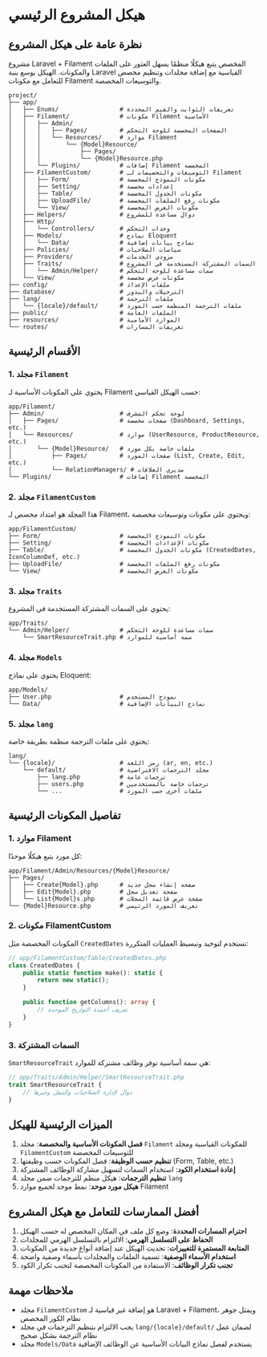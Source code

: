 # هيكل المشروع الرئيسي

## نظرة عامة على هيكل المشروع

مشروع Laravel + Filament المخصص يتبع هيكلًا منظمًا يسهل العثور على الملفات والمكونات. الهيكل يوسع بنية Laravel القياسية مع إضافة مجلدات وتنظيم مخصص للتعامل مع مكونات Filament والتوسيعات المخصصة.

```
project/
├── app/
│   ├── Enums/                 # تعريفات الثوابت والقيم المحددة
│   ├── Filament/              # مكونات Filament الأساسية
│   │   ├── Admin/
│   │   │   ├── Pages/         # الصفحات المخصصة للوحة التحكم
│   │   │   └── Resources/     # موارد Filament
│   │   │       └── {Model}Resource/
│   │   │           ├── Pages/
│   │   │           └── {Model}Resource.php
│   │   └── Plugins/           # إضافات Filament المخصصة
│   ├── FilamentCustom/        # التوسيعات والتخصيصات لـ Filament
│   │   ├── Form/              # مكونات النموذج المخصصة
│   │   ├── Setting/           # إعدادات مخصصة
│   │   ├── Table/             # مكونات الجدول المخصصة
│   │   ├── UploadFile/        # مكونات رفع الملفات المخصصة
│   │   └── View/              # مكونات العرض المخصصة
│   ├── Helpers/               # دوال مساعدة للمشروع
│   ├── Http/
│   │   └── Controllers/       # وحدات التحكم
│   ├── Models/                # نماذج Eloquent
│   │   └── Data/              # نماذج بيانات إضافية 
│   ├── Policies/              # سياسات الصلاحيات
│   ├── Providers/             # مزودي الخدمات
│   ├── Traits/                # السمات المشتركة المستخدمة في المشروع
│   │   └── Admin/Helper/      # سمات مساعدة للوحة التحكم
│   └── View/                  # مكونات عرض مخصصة
├── config/                    # ملفات الإعداد
├── database/                  # الترحيلات والبذور
├── lang/                      # ملفات الترجمة
│   └── {locale}/default/      # ملفات الترجمة المنظمة حسب المورد
├── public/                    # الملفات العامة
├── resources/                 # الموارد الأمامية
└── routes/                    # تعريفات المسارات
```

## الأقسام الرئيسية

### 1. مجلد `Filament`

يحتوي على المكونات الأساسية لـ Filament حسب الهيكل القياسي:

```
app/Filament/
├── Admin/                     # لوحة تحكم المشرف
│   ├── Pages/                 # صفحات مخصصة (Dashboard, Settings, etc.)
│   └── Resources/             # موارد (UserResource, ProductResource, etc.)
│       └── {Model}Resource/   # ملفات خاصة بكل مورد
│           ├── Pages/         # صفحات المورد (List, Create, Edit, etc.)
│           └── RelationManagers/ # مديري العلاقات
└── Plugins/                   # إضافات Filament المخصصة
```

### 2. مجلد `FilamentCustom`

هذا المجلد هو امتداد مخصص لـ Filament، ويحتوي على مكونات وتوسيعات مخصصة:

```
app/FilamentCustom/
├── Form/                      # مكونات النموذج المخصصة
├── Setting/                   # مكونات الإعدادات المخصصة
├── Table/                     # مكونات الجدول المخصصة (CreatedDates, IconColumnDef, etc.)
├── UploadFile/                # مكونات رفع الملفات المخصصة
└── View/                      # مكونات العرض المخصصة
```

### 3. مجلد `Traits`

يحتوي على السمات المشتركة المستخدمة في المشروع:

```
app/Traits/
└── Admin/Helper/              # سمات مساعدة للوحة التحكم
    └── SmartResourceTrait.php # سمة أساسية للموارد
```

### 4. مجلد `Models`

يحتوي على نماذج Eloquent:

```
app/Models/
├── User.php                   # نموذج المستخدم
└── Data/                      # نماذج البيانات الإضافية
```

### 5. مجلد `lang`

يحتوي على ملفات الترجمة منظمة بطريقة خاصة:

```
lang/
└── {locale}/                  # رمز اللغة (ar, en, etc.)
    └── default/               # مجلد الترجمات الافتراضية
        ├── lang.php           # ترجمات عامة
        ├── users.php          # ترجمات خاصة بالمستخدمين
        └── ...                # ملفات أخرى حسب المورد
```

## تفاصيل المكونات الرئيسية

### 1. موارد Filament

كل مورد يتبع هيكلًا موحدًا:

```
app/Filament/Admin/Resources/{Model}Resource/
├── Pages/
│   ├── Create{Model}.php      # صفحة إنشاء سجل جديد
│   ├── Edit{Model}.php        # صفحة تعديل سجل
│   └── List{Model}s.php       # صفحة عرض قائمة السجلات
└── {Model}Resource.php        # تعريف المورد الرئيسي
```

### 2. مكونات FilamentCustom

المكونات المخصصة مثل `CreatedDates` تستخدم لتوحيد وتبسيط العمليات المتكررة:

```php
// app/FilamentCustom/Table/CreatedDates.php
class CreatedDates {
    public static function make(): static {
        return new static();
    }

    public function getColumns(): array {
        // تعريف أعمدة التواريخ الموحدة
    }
}
```

### 3. السمات المشتركة

`SmartResourceTrait` هي سمة أساسية توفر وظائف مشتركة للموارد:

```php
// app/Traits/Admin/Helper/SmartResourceTrait.php
trait SmartResourceTrait {
    // دوال لإدارة الصلاحيات والتنقل وغيرها
}
```

## الميزات الرئيسية للهيكل

1. **فصل المكونات الأساسية والمخصصة**: مجلد `Filament` للمكونات القياسية ومجلد `FilamentCustom` للتوسيعات المخصصة
2. **تنظيم حسب الوظيفة**: فصل المكونات حسب وظيفتها (Form, Table, etc.)
3. **إعادة استخدام الكود**: استخدام السمات لتسهيل مشاركة الوظائف المشتركة
4. **تنظيم الترجمات**: هيكل منظم للترجمات ضمن مجلد `lang`
5. **هيكل مورد موحد**: نمط موحد لجميع موارد Filament

## أفضل الممارسات للتعامل مع هيكل المشروع

1. **احترام المسارات المحددة**: وضع كل ملف في المكان المخصص له حسب الهيكل
2. **الحفاظ على التسلسل الهرمي**: الالتزام بالتسلسل الهرمي للمجلدات
3. **المتابعة المستمرة للتغييرات**: تحديث الهيكل عند إضافة أنواع جديدة من المكونات
4. **استخدام الأسماء الوصفية**: تسمية الملفات والمجلدات بأسماء وصفية واضحة
5. **تجنب تكرار الوظائف**: الاستفادة من المكونات المخصصة لتجنب تكرار الكود

## ملاحظات مهمة

- مجلد `FilamentCustom` هو إضافة غير قياسية لـ Laravel + Filament، ويمثل جوهر نظام الكور المخصص
- يجب الالتزام بتنظيم الترجمات في مجلد `lang/{locale}/default/` لضمان عمل نظام الترجمة بشكل صحيح
- مجلد `Models/Data` يستخدم لفصل نماذج البيانات الأساسية عن الوظائف الإضافية
